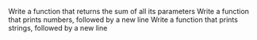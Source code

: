 Write a function that returns the sum of all its parameters
Write a function that prints numbers, followed by a new line
Write a function that prints strings, followed by a new line
